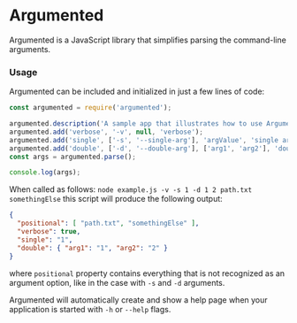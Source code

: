 # Argumented

Argumented is a JavaScript library that simplifies parsing the command-line arguments. 

### Usage

Argumented can be included and initialized in just a few lines of code:

```javascript
const argumented = require('argumented');

argumented.description('A sample app that illustrates how to use Argumented');
argumented.add('verbose', '-v', null, 'verbose');
argumented.add('single', ['-s', '--single-arg'], 'argValue', 'single argument');
argumented.add('double', ['-d', '--double-arg'], ['arg1', 'arg2'], 'double argument');
const args = argumented.parse();

console.log(args);
```

When called as follows: `node example.js -v -s 1 -d 1 2 path.txt somethingElse` this script will produce the following
output: 
```json
{
  "positional": [ "path.txt", "somethingElse" ],
  "verbose": true,
  "single": "1",
  "double": { "arg1": "1", "arg2": "2" }
}
```
where `positional` property contains everything that is not recognized as an argument option, like in the case with 
`-s` and `-d` arguments.

Argumented will automatically create and show a help page when your application is started with `-h` or `--help` flags.
